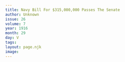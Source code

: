 ```yaml
---
title: Navy Bill For $315,000,000 Passes The Senate
author: Unknown
issue: 26
volume: 7
year: 1916
month: 29
day: V
tags:
layout: page.njk
image:
---
```





